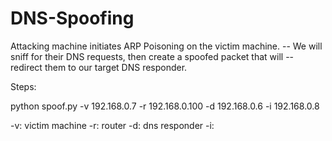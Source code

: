 # DNS-Spoofing

Attacking machine initiates ARP Poisoning on the victim machine. 
--  We will sniff for their DNS requests, then create a spoofed packet that will 
--  redirect them to our target DNS responder.


Steps:

python spoof.py -v 192.168.0.7 -r 192.168.0.100 -d 192.168.0.6 -i 192.168.0.8





-v: victim machine
-r: router
-d: dns responder
-i: 
